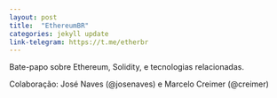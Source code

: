 ```yaml
---
layout: post
title:  "EthereumBR"
categories: jekyll update
link-telegram: https://t.me/etherbr
---
```

Bate-papo sobre Ethereum, Solidity, e tecnologias relacionadas.

Colaboração: José Naves (@josenaves) e Marcelo Creimer (@creimer)



